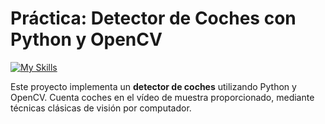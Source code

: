 # Práctica: Detector de Coches con Python y OpenCV

[![My Skills](https://skillicons.dev/icons?i=python,opencv)](https://skillicons.dev)

Este proyecto implementa un **detector de coches** utilizando Python y OpenCV. Cuenta coches en el vídeo de muestra proporcionado, mediante técnicas clásicas de visión por computador.

